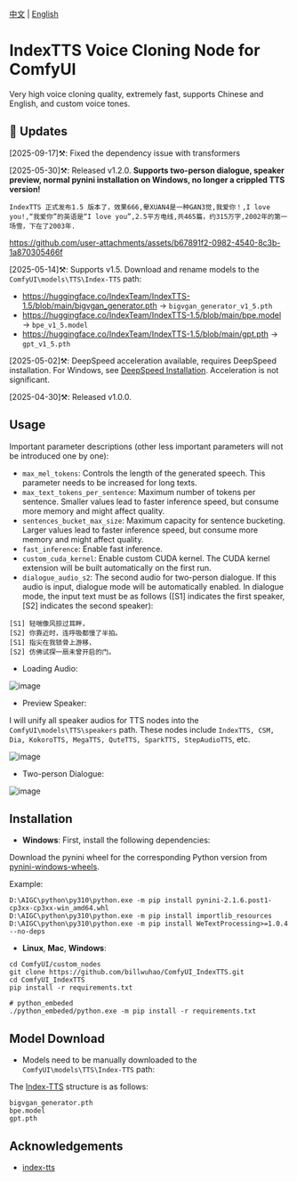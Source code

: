 [中文](README.md) | [English](README-EN.md) 

# IndexTTS Voice Cloning Node for ComfyUI

Very high voice cloning quality, extremely fast, supports Chinese and English, and custom voice tones.

## 📣 Updates

[2025-09-17]⚒️: Fixed the dependency issue with transformers

[2025-05-30]⚒️: Released v1.2.0. **Supports two-person dialogue, speaker preview, normal pynini installation on Windows, no longer a crippled TTS version!**

`IndexTTS 正式发布1.5 版本了，效果666,晕XUAN4是一种GAN3觉,我爱你！,I love you!,“我爱你”的英语是“I love you”,2.5平方电线,共465篇，约315万字,2002年的第一场雪，下在了2003年.`

https://github.com/user-attachments/assets/b67891f2-0982-4540-8c3b-1a870305466f

[2025-05-14]⚒️: Supports v1.5. Download and rename models to the `ComfyUI\models\TTS\Index-TTS` path:
- https://huggingface.co/IndexTeam/IndexTTS-1.5/blob/main/bigvgan_generator.pth  → `bigvgan_generator_v1_5.pth`
- https://huggingface.co/IndexTeam/IndexTTS-1.5/blob/main/bpe.model → `bpe_v1_5.model`
- https://huggingface.co/IndexTeam/IndexTTS-1.5/blob/main/gpt.pth → `gpt_v1_5.pth`

[2025-05-02]⚒️: DeepSpeed acceleration available, requires DeepSpeed installation. For Windows, see [DeepSpeed Installation](https://github.com/deepspeedai/DeepSpeed/blob/master/blogs/windows/08-2024/chinese/README.md). Acceleration is not significant.

[2025-04-30]⚒️: Released v1.0.0.

## Usage

Important parameter descriptions (other less important parameters will not be introduced one by one):
- `max_mel_tokens`: Controls the length of the generated speech. This parameter needs to be increased for long texts.
- `max_text_tokens_per_sentence`: Maximum number of tokens per sentence. Smaller values lead to faster inference speed, but consume more memory and might affect quality.
- `sentences_bucket_max_size`: Maximum capacity for sentence bucketing. Larger values lead to faster inference speed, but consume more memory and might affect quality.
- `fast_inference`: Enable fast inference.
- `custom_cuda_kernel`: Enable custom CUDA kernel. The CUDA kernel extension will be built automatically on the first run.
- `dialogue_audio_s2`: The second audio for two-person dialogue. If this audio is input, dialogue mode will be automatically enabled. In dialogue mode, the input text must be as follows ([S1] indicates the first speaker, [S2] indicates the second speaker):
```
[S1] 轻喘像风掠过耳畔， 
[S2] 你靠近时，连呼吸都慢了半拍。
[S1] 指尖在我锁骨上游移， 
[S2] 仿佛试探一扇未曾开启的门。
```

- Loading Audio:

![image](https://github.com/billwuhao/ComfyUI_IndexTTS/blob/main/images/2025-04-30_19-22-46.png)

- Preview Speaker:

I will unify all speaker audios for TTS nodes into the `ComfyUI\models\TTS\speakers` path. These nodes include `IndexTTS, CSM, Dia, KokoroTTS, MegaTTS, QuteTTS, SparkTTS, StepAudioTTS`, etc.

![image](https://github.com/billwuhao/ComfyUI_IndexTTS/blob/main/images/2025-05-30_22-30-05.png)

- Two-person Dialogue:

![image](https://github.com/billwuhao/ComfyUI_IndexTTS/blob/main/images/2025-05-30_22-15-23.png)

## Installation

- **Windows**: First, install the following dependencies:

Download the pynini wheel for the corresponding Python version from [pynini-windows-wheels](https://github.com/billwuhao/pynini-windows-wheels/releases/tag/v2.1.6.post1).

Example:
```
D:\AIGC\python\py310\python.exe -m pip install pynini-2.1.6.post1-cp3xx-cp3xx-win_amd64.whl
D:\AIGC\python\py310\python.exe -m pip install importlib_resources
D:\AIGC\python\py310\python.exe -m pip install WeTextProcessing>=1.0.4 --no-deps
```

- **Linux**, **Mac**, **Windows**:
```
cd ComfyUI/custom_nodes
git clone https://github.com/billwuhao/ComfyUI_IndexTTS.git
cd ComfyUI_IndexTTS
pip install -r requirements.txt

# python_embeded
./python_embeded/python.exe -m pip install -r requirements.txt
```

## Model Download

- Models need to be manually downloaded to the `ComfyUI\models\TTS\Index-TTS` path:

The [Index-TTS](https://huggingface.co/IndexTeam/Index-TTS/tree/main) structure is as follows:

```
bigvgan_generator.pth
bpe.model
gpt.pth
```

## Acknowledgements

- [index-tts](https://github.com/index-tts/index-tts)
